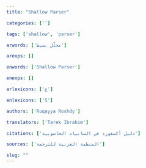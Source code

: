 ```yaml
---
title: "Shallow Parser"

categories: ['']

tags: ['shallow', 'parser']

arwords: ['محلّل بسيط']

arexps: []

enwords: ['Shallow Parser']

enexps: []

arlexicons: ['ح']

enlexicons: ['S']

authors: ['Ruqayya Roshdy']

translators: ['Tarek Ibrahim']

citations: ['دليل أكسفورد في السانيات الحاسوبية']

sources: ['المنظمة العربية للترجمة']

slug: ""
---
```

